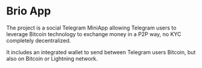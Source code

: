 # Brio App

The project is a social Telegram MiniApp allowing Telegram users to leverage Bitcoin technology to exchange money in a P2P way, no KYC completely decentralized.

It includes an integrated wallet to send between Telegram users Bitcoin, but also on Bitcoin or Lightning network. 




